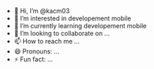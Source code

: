- 👋 Hi, I’m @kacm03
- 👀 I’m interested in developement mobile
- 🌱 I’m currently learning developement mobile
- 💞️ I’m looking to collaborate on ...
- 📫 How to reach me ...
- 😄 Pronouns: ...
- ⚡ Fun fact: ...

<!---
kacm03/kacm03 is a ✨ special ✨ repository because its `README.md` (this file) appears on your GitHub profile.
You can click the Preview link to take a look at your changes.
--->
